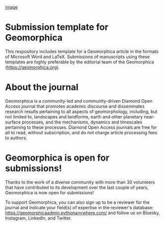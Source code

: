 [image](https://github.com/Geomorphica/Word_template/assets/135133486/df80a39a-c8e4-488e-8e76-8776c3abcd84)

# Submission template for Geomorphica
This respository includes template for a Geomorphica article in the formats of Microsoft Word and LaTeX. Submissions of manuscripts using these templates are highly preferable by the editorial team of the Geomorphica (https://geomorphica.org).

# About the journal
Geomorphica is a community-led and community-driven Diamond Open Access journal that promotes academic discourse and disseminates research results pertaining to all aspects of geomorphology, including, but not limited to, landscapes and landforms, earth and other planetary near-surface processes, and the mechanisms, dynamics and timescales pertaining to these processes. Diamond Open Access journals are free for all to read, without subscription, and do not charge article processing fees to authors.

# Geomorphica is open for submissions!

Thanks to the work of a diverse community with more than 30 volunteers that have contributed to its development over the last couple of years, Geomorphica is now open for submissions!

To support Geomorphica, you can also sign up to be a reviewer for the journal and indicate your field(s) of expertise in the reviewer's database: https://geomorphicaadmin.pythonanywhere.com/ and follow us on Bluesky, Instagram, LinkedIn, and Twitter.
